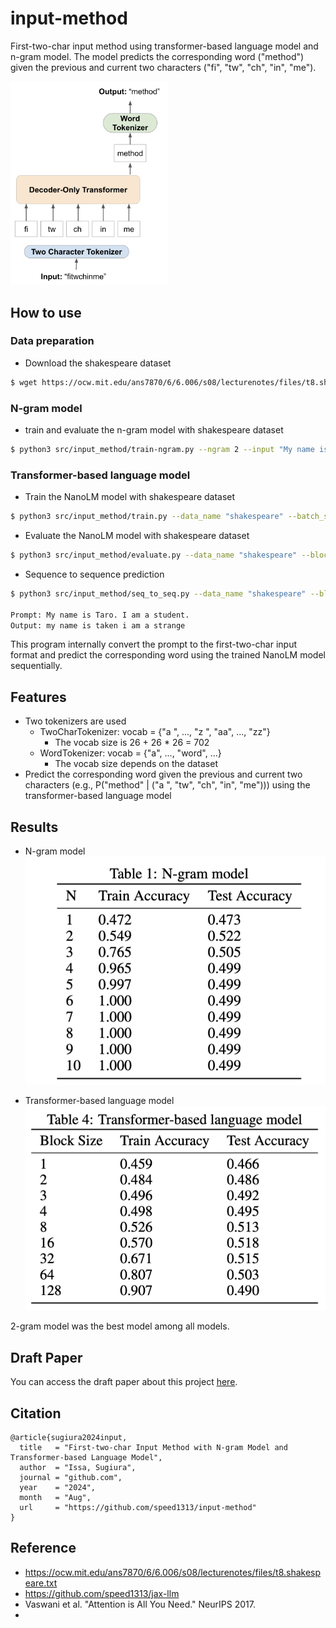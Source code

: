 # input-method
First-two-char input method using transformer-based language model and n-gram model.
The model predicts the corresponding word ("method") given the previous and current two characters ("fi", "tw", "ch", "in", "me").

<img src="./figure/two_char_lm_overview.png" width="50%">


## How to use

### Data preparation
- Download the shakespeare dataset
```bash
$ wget https://ocw.mit.edu/ans7870/6/6.006/s08/lecturenotes/files/t8.shakespeare.txt -P data/shakespeare
```


### N-gram model

- train and evaluate the n-gram model with shakespeare dataset
```bash
$ python3 src/input_method/train-ngram.py --ngram 2 --input "My name is Taro. I am a student."
```

### Transformer-based language model
- Train the NanoLM model with shakespeare dataset
```bash
$ python3 src/input_method/train.py --data_name "shakespeare" --batch_size 128 --n_iterations 5000 --n_freq_eval 100 --dropout_rate 0.1 --learning_rate 0.001 --num_layers 8 --embed_size 256  --head_size 32 --num_heads 8 --block_size 4
```

- Evaluate the NanoLM model with shakespeare dataset
```bash
$ python3 src/input_method/evaluate.py --data_name "shakespeare" --block_size 4
```

- Sequence to sequence prediction
```bash
$ python3 src/input_method/seq_to_seq.py --data_name "shakespeare" --block_size 16 --input "My name is Taro. I am a student."

Prompt: My name is Taro. I am a student.
Output: my name is taken i am a strange
```
This program internally convert the prompt to the first-two-char input format and predict the corresponding word using the trained NanoLM model sequentially.




## Features
- Two tokenizers are used
  - TwoCharTokenizer: vocab = {"a ", ..., "z ", "aa", ..., "zz"}
      - The vocab size is 26 + 26 * 26 = 702
  - WordTokenizer: vocab = {"a", ..., "word", ...}
    - The vocab size depends on the dataset
- Predict the corresponding word given the previous and current two characters (e.g., P("method" | ("a ", "tw", "ch", "in", "me"))) using the transformer-based language model

## Results

- N-gram model
![n-gram](./figure/n-gram.png)

- Transformer-based language model
![transformer](./figure/transformer-based.png)

2-gram model was the best model among all models.

## Draft Paper
You can access the draft paper about this project [here](./draft_paper.pdf).

## Citation
```
@article{sugiura2024input,
  title   = "First-two-char Input Method with N-gram Model and
Transformer-based Language Model",
  author  = "Issa, Sugiura",
  journal = "github.com",
  year    = "2024",
  month   = "Aug",
  url     = "https://github.com/speed1313/input-method"
}
```




## Reference
- https://ocw.mit.edu/ans7870/6/6.006/s08/lecturenotes/files/t8.shakespeare.txt
- https://github.com/speed1313/jax-llm
- Vaswani et al. "Attention is All You Need." NeurIPS 2017.
-
